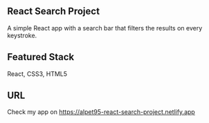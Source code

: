 ## React Search Project

A simple React app with a search bar that filters the results on every keystroke.

## Featured Stack

React, CSS3, HTML5

## URL

Check my app on https://alpet95-react-search-project.netlify.app